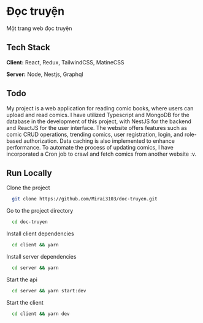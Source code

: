 
# Đọc truyện

Một trang web đọc truyện


## Tech Stack

**Client:** React, Redux, TailwindCSS, MatineCSS

**Server:** Node, Nestjs, Graphql

## Todo

My project is a web application for reading comic books, where users can upload and read comics. I have utilized Typescript and MongoDB for the database in the development of this project, with NestJS for the backend and ReactJS for the user interface. The website offers features such as comic CRUD operations, trending comics, user registration, login, and role-based authorization. Data caching is also implemented to enhance performance. To automate the process of updating comics, I have incorporated a Cron job to crawl and fetch comics from another website :v.


## Run Locally

Clone the project

```bash
  git clone https://github.com/Mirai3103/doc-truyen.git
```

Go to the project directory

```bash
  cd doc-truyen
```

Install client dependencies

```bash
  cd client && yarn
```
Install server dependencies

```bash
  cd server && yarn
```

Start the api

```bash
  cd server && yarn start:dev
```
Start the client

```bash
  cd client && yarn dev
```


